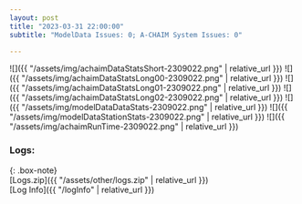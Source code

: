 ```yaml
---
layout: post
title: "2023-03-31 22:00:00"
subtitle: "ModelData Issues: 0; A-CHAIM System Issues: 0"

---
```


![]({{ "/assets/img/achaimDataStatsShort-2309022.png" | relative_url }})
![]({{ "/assets/img/achaimDataStatsLong00-2309022.png" | relative_url }})
![]({{ "/assets/img/achaimDataStatsLong01-2309022.png" | relative_url }})
![]({{ "/assets/img/achaimDataStatsLong02-2309022.png" | relative_url }})
![]({{ "/assets/img/modelDataDataStats-2309022.png" | relative_url }})
![]({{ "/assets/img/modelDataStationStats-2309022.png" | relative_url }})
![]({{ "/assets/img/achaimRunTime-2309022.png" | relative_url }})





### Logs:  
  
{: .box-note}  
[Logs.zip]({{ "/assets/other/logs.zip" | relative_url }})  
[Log Info]({{ "/logInfo" | relative_url }})  
